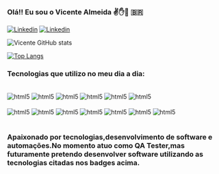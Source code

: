 

### Olá!! Eu sou o Vicente Almeida ✌️✋🫲 🇧🇷  

[![Linkedin](https://img.shields.io/badge/LinkedIn-0077B5?style=for-the-badge&logo=linkedin&logoColor=white)](https://www.linkedin.com/in/vicente-almeida05)
[![Linkedin](https://img.shields.io/badge/Instagram-E4405F?style=for-the-badge&logo=instagram&logoColor=white)](https://www.instagram.com/vicentealmeida05/)

![Vicente GitHub stats](https://github-readme-stats.vercel.app/api?username=vicentealmeida&show_icons=true&theme=dracula)

[![Top Langs](https://github-readme-stats.vercel.app/api/top-langs/?username=vicentealmeida)](https://github.com/anuraghazra/github-readme-stats)

### Tecnologias que utilizo no meu dia a dia:

<div style="display: inline_block"><br/>
<img align="center" alt ="html5" src="https://img.shields.io/badge/HTML5-E34F26?style=for-the-badge&logo=html5&logoColor=white"/>
<img align="center" alt ="html5" src="https://img.shields.io/badge/CSS3-1572B6?style=for-the-badge&logo=css3&logoColor=white"/>
<img align="center" alt ="html5" src="https://img.shields.io/badge/JavaScript-F7DF1E?style=for-the-badge&logo=javascript&logoColor=black"/>
<img align="center" alt ="html5" src="https://img.shields.io/badge/Node.js-43853D?style=for-the-badge&logo=node.js&logoColor=white"/>
<img align="center" alt ="html5" src="https://img.shields.io/badge/TypeScript-007ACC?style=for-the-badge&logo=typescript&logoColor=white"/>
<img align="center" alt ="html5" src="https://img.shields.io/badge/Express.js-404D59?style=for-the-badge"/></div><br>
<div style="display: inline_block">
<img align="center" alt ="html5" src="https://img.shields.io/badge/React-20232A?style=for-the-badge&logo=react&logoColor=61DAFB"/>
<img align="center" alt ="html5" src="https://img.shields.io/badge/Bootstrap-563D7C?style=for-the-badge&logo=bootstrap&logoColor=white"/>
<img align="center" alt ="html5" src="https://img.shields.io/badge/Sequelize-52B0E7?style=for-the-badge&logo=Sequelize&logoColor=white"/>
<img align="center" alt ="html5" src="https://img.shields.io/badge/MySQL-00000F?style=for-the-badge&logo=mysql&logoColor=white"/>
<img align="center" alt ="html5" src="https://img.shields.io/badge/PostgreSQL-316192?style=for-the-badge&logo=postgresql&logoColor=white"/>
<img align="center" alt ="html5" src="https://img.shields.io/badge/MongoDB-4EA94B?style=for-the-badge&logo=mongodb&logoColor=white"/>
<img align="center" alt ="html5" src="https://img.shields.io/badge/Visual_Studio_Code-0078D4?style=for-the-badge&logo=visual%20studio%20code&logoColor=white"/>
</div><br>


### Apaixonado por tecnologias,desenvolvimento de software e automações.No momento atuo como QA Tester,mas futuramente pretendo desenvolver software utilizando as tecnologias citadas nos badges acima.
